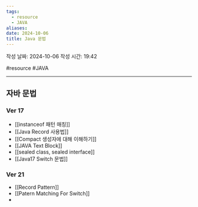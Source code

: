 ```yaml
---
tags:
  - resource
  - JAVA
aliases: 
date: 2024-10-06
title: Java 문법
---
```


작성 날짜: 2024-10-06
작성 시간: 19:42

#resource #JAVA 

---

## 자바 문법

### Ver 17

- [[instanceof 패턴 매칭]]
- [[Java Record 사용법]]
- [[Compact 생성자에 대해 이해하기]]
- [[JAVA Text Block]]
- [[sealed class, sealed interface]]
- [[Java17 Switch 문법]]

### Ver 21

- [[Record Pattern]]
- [[Patern Matching For Switch]]
- 